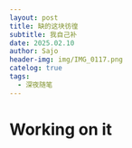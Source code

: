 ```yaml
---
layout: post
title: 缺的这块彷徨
subtitle: 我自己补
date: 2025.02.10
author: Sajo
header-img: img/IMG_0117.png
catelog: true
tags:
  - 深夜随笔
---
```


# Working on it